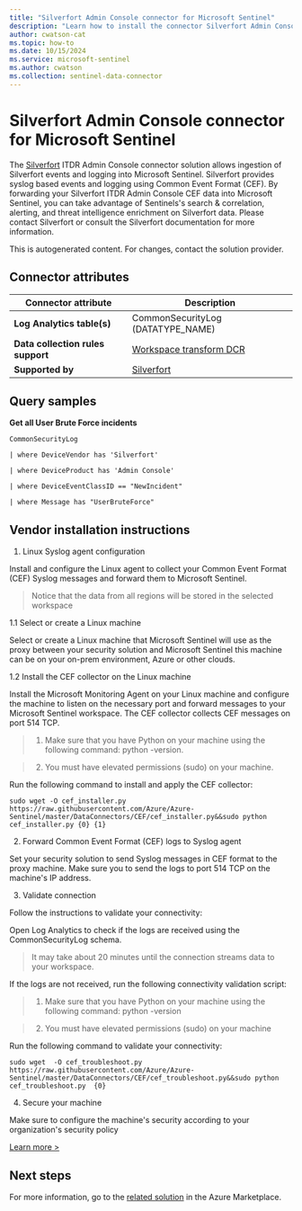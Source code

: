 ```yaml
---
title: "Silverfort Admin Console connector for Microsoft Sentinel"
description: "Learn how to install the connector Silverfort Admin Console to connect your data source to Microsoft Sentinel."
author: cwatson-cat
ms.topic: how-to
ms.date: 10/15/2024
ms.service: microsoft-sentinel
ms.author: cwatson
ms.collection: sentinel-data-connector
---
```


# Silverfort Admin Console connector for Microsoft Sentinel

The [Silverfort](https://silverfort.com) ITDR Admin Console connector solution allows ingestion of Silverfort events and logging into Microsoft Sentinel.
 Silverfort provides syslog based events and logging using Common Event Format (CEF). By forwarding your Silverfort ITDR Admin Console CEF data into Microsoft Sentinel, you can take advantage of Sentinels's search & correlation, alerting, and threat intelligence enrichment on Silverfort data. 
 Please contact Silverfort or consult the Silverfort documentation for more information.

This is autogenerated content. For changes, contact the solution provider.

## Connector attributes

| Connector attribute | Description |
| --- | --- |
| **Log Analytics table(s)** | CommonSecurityLog (DATATYPE_NAME)<br/> |
| **Data collection rules support** | [Workspace transform DCR](/azure/azure-monitor/logs/tutorial-workspace-transformations-portal) |
| **Supported by** | [Silverfort](https://www.silverfort.com/customer-success/#support) |

## Query samples

**Get all User Brute Force incidents**

   ```kusto
CommonSecurityLog 
  
   | where DeviceVendor has 'Silverfort'
  
   | where DeviceProduct has 'Admin Console'
  
   | where DeviceEventClassID == "NewIncident"
  
   | where Message has "UserBruteForce"

   ```



## Vendor installation instructions

1. Linux Syslog agent configuration

Install and configure the Linux agent to collect your Common Event Format (CEF) Syslog messages and forward them to Microsoft Sentinel.

> Notice that the data from all regions will be stored in the selected workspace

1.1 Select or create a Linux machine

Select or create a Linux machine that Microsoft Sentinel will use as the proxy between your security solution and Microsoft Sentinel this machine can be on your on-prem environment, Azure or other clouds.

1.2 Install the CEF collector on the Linux machine

Install the Microsoft Monitoring Agent on your Linux machine and configure the machine to listen on the necessary port and forward messages to your Microsoft Sentinel workspace. The CEF collector collects CEF messages on port 514 TCP.

> 1. Make sure that you have Python on your machine using the following command: python -version.

> 2. You must have elevated permissions (sudo) on your machine.

   Run the following command to install and apply the CEF collector:

   `sudo wget -O cef_installer.py https://raw.githubusercontent.com/Azure/Azure-Sentinel/master/DataConnectors/CEF/cef_installer.py&&sudo python cef_installer.py {0} {1}`

2. Forward Common Event Format (CEF) logs to Syslog agent

Set your security solution to send Syslog messages in CEF format to the proxy machine. Make sure you to send the logs to port 514 TCP on the machine's IP address.

3. Validate connection

Follow the instructions to validate your connectivity:

Open Log Analytics to check if the logs are received using the CommonSecurityLog schema.

>It may take about 20 minutes until the connection streams data to your workspace.

If the logs are not received, run the following connectivity validation script:

> 1. Make sure that you have Python on your machine using the following command: python -version

>2. You must have elevated permissions (sudo) on your machine

   Run the following command to validate your connectivity:

   `sudo wget  -O cef_troubleshoot.py https://raw.githubusercontent.com/Azure/Azure-Sentinel/master/DataConnectors/CEF/cef_troubleshoot.py&&sudo python cef_troubleshoot.py  {0}`

4. Secure your machine 

Make sure to configure the machine's security according to your organization's security policy


[Learn more >](https://aka.ms/SecureCEF)



## Next steps

For more information, go to the [related solution](https://azuremarketplace.microsoft.com/en-us/marketplace/apps/silverfort.microsoft-sentinel-solution-silverfort?tab=Overview) in the Azure Marketplace.
